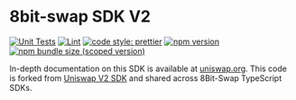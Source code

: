 # 8bit-swap SDK V2

[![Unit Tests](https://github.com/8bit-swap/sdk-v2/workflows/Unit%20Tests/badge.svg)](https://github.com/8bit-swap/sdk-v2/actions?query=workflow%3A%22Unit+Tests%22)
[![Lint](https://github.com/8bit-swap/sdk-v2/workflows/Lint/badge.svg)](https://github.com/8bit-swap/sdk-v2/actions?query=workflow%3ALint)
[![code style: prettier](https://img.shields.io/badge/code_style-prettier-ff69b4.svg?style=flat-square)](https://github.com/prettier/prettier)
[![npm version](https://img.shields.io/npm/v/@8bit-swap/v2-sdk/latest.svg)](https://www.npmjs.com/package/@8bit-swap/v2-sdk/v/latest)
[![npm bundle size (scoped version)](https://img.shields.io/bundlephobia/minzip/@8bit-swap/v2-sdk/latest.svg)](https://bundlephobia.com/result?p=@8bit-swap/v2-sdk@latest)

In-depth documentation on this SDK is available at [uniswap.org](https://uniswap.org/docs/v2/SDK/getting-started/).
This code is forked from [Uniswap V2 SDK](https://github.com/Uniswap/sdk-v2) and shared across 8Bit-Swap TypeScript SDKs.